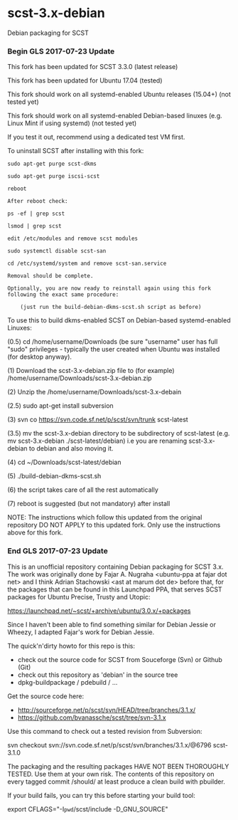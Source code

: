 # scst-3.x-debian
Debian packaging for SCST

### Begin GLS 2017-07-23 Update ###

This fork has been updated for SCST 3.3.0 (latest release)

This fork has been updated for Ubuntu 17.04 (tested)

This fork should work on all systemd-enabled Ubuntu releases (15.04+) (not tested yet)

This fork should work on all systemd-enabled Debian-based linuxes (e.g. Linux Mint if using systemd) (not tested yet)

If you test it out, recommend using a dedicated test VM first.

To uninstall SCST after installing with this fork:

	sudo apt-get purge scst-dkms
	
	sudo apt-get purge iscsi-scst
	
	reboot

	After reboot check:

	ps -ef | grep scst

	lsmod | grep scst

	edit /etc/modules and remove scst modules

	sudo systemctl disable scst-san

	cd /etc/systemd/system and remove scst-san.service

	Removal should be complete.

	Optionally, you are now ready to reinstall again using this fork following the exact same procedure:

		(just run the build-debian-dkms-scst.sh script as before)

To use this to build dkms-enabled SCST on Debian-based systemd-enabled Linuxes:

(0.5) cd /home/username/Downloads (be sure "username" user has full "sudo" privileges - typically the user created when Ubuntu was installed (for desktop anyway).

(1)   Download the scst-3.x-debian.zip file to (for example) /home/username/Downloads/scst-3.x-debian.zip

(2)   Unzip the /home/username/Downloads/scst-3.x-debain

(2.5) sudo apt-get install subversion

(3)   svn co https://svn.code.sf.net/p/scst/svn/trunk scst-latest

(3.5) mv the scst-3.x-debian directory to be subdirectory of scst-latest (e.g. mv scst-3.x-debian ./scst-latest/debian) i.e you are renaming scst-3.x-debian to debian and also moving it.

(4)   cd ~/Downloads/scst-latest/debian

(5)   ./build-debian-dkms-scst.sh

(6)   the script takes care of all the rest automatically

(7)   reboot is suggested (but not mandatory) after install

NOTE: The instructions which follow this updated from the original repository DO NOT APPLY to this updated fork.
      Only use the instructions above for this fork.

### End GLS 2017-07-23 Update ###

This is an unofficial repository containing Debian packaging for SCST 3.x.
The work was originally done by Fajar A. Nugraha &lt;ubuntu-ppa at fajar dot
net&gt; and I think Adrian Stachowski &lt;ast at marum dot de&gt; before that,
for the packages that can be found in this Launchpad PPA, that serves SCST
packages for Ubuntu Precise, Trusty and Utopic:

https://launchpad.net/~scst/+archive/ubuntu/3.0.x/+packages

Since I haven't been able to find something similar for Debian Jessie or
Wheezy, I adapted Fajar's work for Debian Jessie.

The quick'n'dirty howto for this repo is this:

* check out the source code for SCST from Souceforge (Svn) or Github (Git)
* check out this repository as 'debian' in the source tree
* dpkg-buildpackage / pdebuild / ...

Get the source code here:

* http://sourceforge.net/p/scst/svn/HEAD/tree/branches/3.1.x/
* https://github.com/bvanassche/scst/tree/svn-3.1.x

Use this command to check out a tested revision from Subversion:

  svn checkout svn://svn.code.sf.net/p/scst/svn/branches/3.1.x/@6796 scst-3.1.0

The packaging and the resulting packages HAVE NOT BEEN THOROUGHLY TESTED.
Use them at your own risk. The contents of this repository on every
tagged commit /should/ at least produce a clean build with pbuilder.

If your build fails, you can try this before starting your build tool:

  export CFLAGS="-I`pwd`/scst/include -D_GNU_SOURCE"
